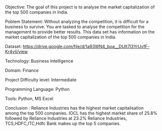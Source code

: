 Objective:
The goal of this project is to analyse the market capitalization of the top 500 companies in India.

Poblem Statement:
Without analyzing the competition, it is difficult for a business to survive. You are
tasked to analyse the competition for the management to provide better results. This
data set has information on the market capitalization of the top 500 companies in India.

Dataset:
https://drive.google.com/file/d/1a93WN4_boa__DUIt7l3YrUvfF-Kr4vIi/view

Technology:
Business Intelligence

Domain:
Finance

Project Difficulty level:
Intermediate

Programming Language:
Python

Tools:
Python, MS Excel

Conclusion :
Reliance Industries has the highest market capitalisation among the top 500 companies.
IOCL has the highest market share of 25.8% followed by Reliance Industries at 23.2%
Reliance Industries, TCS,HDFC,ITC,Hdfc Bank makes up the top 5 companies. 
